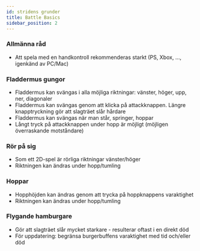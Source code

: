 ```yaml
---
id: stridens grunder
title: Battle Basics
sidebar_position: 2
---
```


### Allmänna råd

- Att spela med en handkontroll rekommenderas starkt (PS, Xbox, …, igenkänd av PC/Mac)

### Fladdermus gungor

- Fladdermus kan svängas i alla möjliga riktningar: vänster, höger, upp, ner, diagonaler
- Fladdermus kan svängas genom att klicka på attackknappen. Längre knapptryckning gör att slagträet slår hårdare
- Fladdermus kan svängas när man står, springer, hoppar
- Långt tryck på attackknappen under hopp är möjligt (möjligen överraskande motståndare)

### Rör på sig

- Som ett 2D-spel är rörliga riktningar vänster/höger
- Riktningen kan ändras under hopp/tumling

### Hoppar

- Hopphöjden kan ändras genom att trycka på hoppknappens varaktighet
- Riktningen kan ändras under hopp/tumling

### Flygande hamburgare

- Gör att slagträet slår mycket starkare - resulterar oftast i en direkt död
- För uppdatering: begränsa burgerbuffens varaktighet med tid och/eller död
